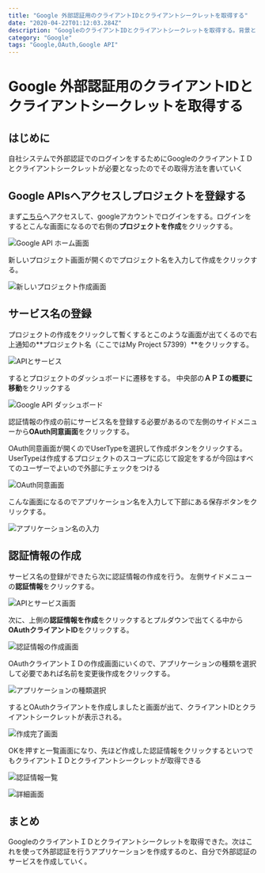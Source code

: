 ```yaml
---
title: "Google 外部認証用のクライアントIDとクライアントシークレットを取得する"
date: "2020-04-22T01:12:03.284Z"
description: "GoogleのクライアントIDとクライアントシークレットを取得する。背景としては自社システムで外部認証でのログインをするためにGoogleのクライアントＩＤとクライアントシークレットが必要となったのでその取得方法を書いていく"
category: "Google"
tags: "Google,OAuth,Google API"
---
```


# Google 外部認証用のクライアントIDとクライアントシークレットを取得する

## はじめに

自社システムで外部認証でのログインをするためにGoogleのクライアントＩＤとクライアントシークレットが必要となったのでその取得方法を書いていく


## Google APIsへアクセスしプロジェクトを登録する

まず[こちら](https://console.developers.google.com/)へアクセスして、googleアカウントでログインをする。ログインをするとこんな画面になるので右側の**プロジェクトを作成**をクリックする。

![Google API ホーム画面](https://paper-attachments.dropbox.com/s_46040F1E897EE1A5235C8DA499E6D331ED8406CC8A2D0309B31BB22A2D1714AA_1587518869139_image.png)


新しいプロジェクト画面が開くのでプロジェクト名を入力して作成をクリックする。

![新しいプロジェクト作成画面](https://paper-attachments.dropbox.com/s_46040F1E897EE1A5235C8DA499E6D331ED8406CC8A2D0309B31BB22A2D1714AA_1587519005932_image.png)



## サービス名の登録

プロジェクトの作成をクリックして暫くするとこのような画面が出てくるので右上通知の**プロジェクト名（ここではMy Project 57399）**をクリックする。


![APIとサービス](https://paper-attachments.dropbox.com/s_46040F1E897EE1A5235C8DA499E6D331ED8406CC8A2D0309B31BB22A2D1714AA_1587519092915_image.png)


するとプロジェクトのダッシュボードに遷移をする。
中央部の**ＡＰＩの概要に移動**をクリックする

![Google API ダッシュボード](https://paper-attachments.dropbox.com/s_46040F1E897EE1A5235C8DA499E6D331ED8406CC8A2D0309B31BB22A2D1714AA_1587519481650_image.png)


認証情報の作成の前にサービス名を登録する必要があるので左側のサイドメニューから**OAuth同意画面**をクリックする。

OAuth同意画面が開くのでUserTypeを選択して作成ボタンをクリックする。
UserTypeは作成するプロジェクトのスコープに応じて設定をするが今回はすべてのユーザーでよいので外部にチェックをつける

![OAuth同意画面](https://paper-attachments.dropbox.com/s_46040F1E897EE1A5235C8DA499E6D331ED8406CC8A2D0309B31BB22A2D1714AA_1587519910950_image.png)


こんな画面になるのでアプリケーション名を入力して下部にある保存ボタンをクリックする。


![アプリケーション名の入力](https://paper-attachments.dropbox.com/s_46040F1E897EE1A5235C8DA499E6D331ED8406CC8A2D0309B31BB22A2D1714AA_1587520046004_image.png)



## 認証情報の作成

サービス名の登録ができたら次に認証情報の作成を行う。
左側サイドメニューの**認証情報**をクリックする。


![APIとサービス画面](https://paper-attachments.dropbox.com/s_46040F1E897EE1A5235C8DA499E6D331ED8406CC8A2D0309B31BB22A2D1714AA_1587519644549_image.png)


次に、上側の**認証情報を作成**をクリックするとプルダウンで出てくる中から**OAuthクライアントID**をクリックする。


![認証情報の作成画面](https://paper-attachments.dropbox.com/s_46040F1E897EE1A5235C8DA499E6D331ED8406CC8A2D0309B31BB22A2D1714AA_1587519725205_image.png)


OAuthクライアントＩＤの作成画面にいくので、アプリケーションの種類を選択して必要であれば名前を変更後作成をクリックする。


![アプリケーションの種類選択](https://paper-attachments.dropbox.com/s_46040F1E897EE1A5235C8DA499E6D331ED8406CC8A2D0309B31BB22A2D1714AA_1587520181965_image.png)


するとOAuthクライアントを作成しましたと画面が出て、クライアントIDとクライアントシークレットが表示される。


![作成完了画面](https://paper-attachments.dropbox.com/s_46040F1E897EE1A5235C8DA499E6D331ED8406CC8A2D0309B31BB22A2D1714AA_1587520303107_image.png)


OKを押すと一覧画面になり、先ほど作成した認証情報をクリックするといつでもクライアントＩＤとクライアントシークレットが取得できる

![認証情報一覧](https://paper-attachments.dropbox.com/s_46040F1E897EE1A5235C8DA499E6D331ED8406CC8A2D0309B31BB22A2D1714AA_1587520413933_image.png)

![詳細画面](https://paper-attachments.dropbox.com/s_46040F1E897EE1A5235C8DA499E6D331ED8406CC8A2D0309B31BB22A2D1714AA_1587520868866_image.png)



## まとめ

GoogleのクライアントＩＤとクライアントシークレットを取得できた。次はこれを使って外部認証を行うアプリケーションを作成するのと、自分で外部認証のサービスを作成していく。

